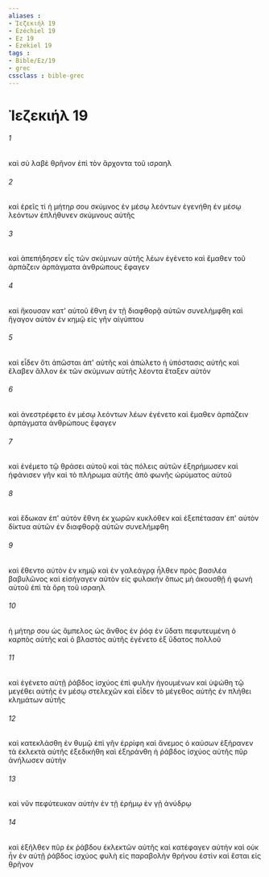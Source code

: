 ```yaml
---
aliases : 
- Ἰεζεκιήλ 19
- Ézéchiel 19
- Ez 19
- Ezekiel 19
tags : 
- Bible/Ez/19
- grec
cssclass : bible-grec
---
```


# Ἰεζεκιήλ 19

###### 1
καὶ σὺ λαβὲ θρῆνον ἐπὶ τὸν ἄρχοντα τοῦ ισραηλ
###### 2
καὶ ἐρεῖς τί ἡ μήτηρ σου σκύμνος ἐν μέσῳ λεόντων ἐγενήθη ἐν μέσῳ λεόντων ἐπλήθυνεν σκύμνους αὐτῆς
###### 3
καὶ ἀπεπήδησεν εἷς τῶν σκύμνων αὐτῆς λέων ἐγένετο καὶ ἔμαθεν τοῦ ἁρπάζειν ἁρπάγματα ἀνθρώπους ἔφαγεν
###### 4
καὶ ἤκουσαν κατ' αὐτοῦ ἔθνη ἐν τῇ διαφθορᾷ αὐτῶν συνελήμφθη καὶ ἤγαγον αὐτὸν ἐν κημῷ εἰς γῆν αἰγύπτου
###### 5
καὶ εἶδεν ὅτι ἀπῶσται ἀπ' αὐτῆς καὶ ἀπώλετο ἡ ὑπόστασις αὐτῆς καὶ ἔλαβεν ἄλλον ἐκ τῶν σκύμνων αὐτῆς λέοντα ἔταξεν αὐτόν
###### 6
καὶ ἀνεστρέφετο ἐν μέσῳ λεόντων λέων ἐγένετο καὶ ἔμαθεν ἁρπάζειν ἁρπάγματα ἀνθρώπους ἔφαγεν
###### 7
καὶ ἐνέμετο τῷ θράσει αὐτοῦ καὶ τὰς πόλεις αὐτῶν ἐξηρήμωσεν καὶ ἠφάνισεν γῆν καὶ τὸ πλήρωμα αὐτῆς ἀπὸ φωνῆς ὠρύματος αὐτοῦ
###### 8
καὶ ἔδωκαν ἐπ' αὐτὸν ἔθνη ἐκ χωρῶν κυκλόθεν καὶ ἐξεπέτασαν ἐπ' αὐτὸν δίκτυα αὐτῶν ἐν διαφθορᾷ αὐτῶν συνελήμφθη
###### 9
καὶ ἔθεντο αὐτὸν ἐν κημῷ καὶ ἐν γαλεάγρᾳ ἦλθεν πρὸς βασιλέα βαβυλῶνος καὶ εἰσήγαγεν αὐτὸν εἰς φυλακήν ὅπως μὴ ἀκουσθῇ ἡ φωνὴ αὐτοῦ ἐπὶ τὰ ὄρη τοῦ ισραηλ
###### 10
ἡ μήτηρ σου ὡς ἄμπελος ὡς ἄνθος ἐν ῥόᾳ ἐν ὕδατι πεφυτευμένη ὁ καρπὸς αὐτῆς καὶ ὁ βλαστὸς αὐτῆς ἐγένετο ἐξ ὕδατος πολλοῦ
###### 11
καὶ ἐγένετο αὐτῇ ῥάβδος ἰσχύος ἐπὶ φυλὴν ἡγουμένων καὶ ὑψώθη τῷ μεγέθει αὐτῆς ἐν μέσῳ στελεχῶν καὶ εἶδεν τὸ μέγεθος αὐτῆς ἐν πλήθει κλημάτων αὐτῆς
###### 12
καὶ κατεκλάσθη ἐν θυμῷ ἐπὶ γῆν ἐρρίφη καὶ ἄνεμος ὁ καύσων ἐξήρανεν τὰ ἐκλεκτὰ αὐτῆς ἐξεδικήθη καὶ ἐξηράνθη ἡ ῥάβδος ἰσχύος αὐτῆς πῦρ ἀνήλωσεν αὐτήν
###### 13
καὶ νῦν πεφύτευκαν αὐτὴν ἐν τῇ ἐρήμῳ ἐν γῇ ἀνύδρῳ
###### 14
καὶ ἐξῆλθεν πῦρ ἐκ ῥάβδου ἐκλεκτῶν αὐτῆς καὶ κατέφαγεν αὐτήν καὶ οὐκ ἦν ἐν αὐτῇ ῥάβδος ἰσχύος φυλὴ εἰς παραβολὴν θρήνου ἐστὶν καὶ ἔσται εἰς θρῆνον
